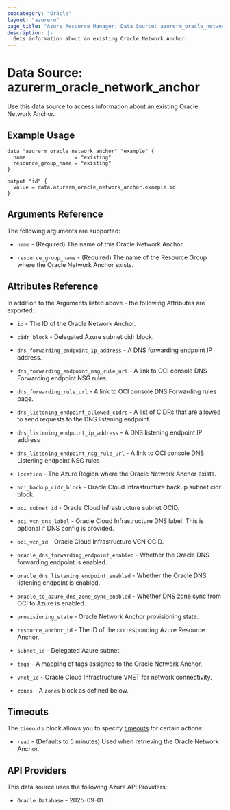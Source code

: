 ```yaml
---
subcategory: "Oracle"
layout: "azurerm"
page_title: "Azure Resource Manager: Data Source: azurerm_oracle_network_anchor"
description: |-
  Gets information about an existing Oracle Network Anchor.
---
```


# Data Source: azurerm_oracle_network_anchor

Use this data source to access information about an existing Oracle Network Anchor.

## Example Usage

```hcl
data "azurerm_oracle_network_anchor" "example" {
  name                = "existing"
  resource_group_name = "existing"
}

output "id" {
  value = data.azurerm_oracle_network_anchor.example.id
}
```

## Arguments Reference

The following arguments are supported:

* `name` - (Required) The name of this Oracle Network Anchor.

* `resource_group_name` - (Required) The name of the Resource Group where the Oracle Network Anchor exists.

## Attributes Reference

In addition to the Arguments listed above - the following Attributes are exported: 

* `id` - The ID of the Oracle Network Anchor.

* `cidr_block` - Delegated Azure subnet cidr block.

* `dns_forwarding_endpoint_ip_address` - A DNS forwarding endpoint IP address.

* `dns_forwarding_endpoint_nsg_rule_url` - A link to OCI console DNS Forwarding endpoint NSG rules.

* `dns_forwarding_rule_url` - A link to OCI console DNS Forwarding rules page.

* `dns_listening_endpoint_allowed_cidrs` - A list of CIDRs that are allowed to send requests to the DNS listening endpoint.

* `dns_listening_endpoint_ip_address` - A DNS listening endpoint IP address

* `dns_listening_endpoint_nsg_rule_url` - A link to OCI console DNS Listening endpoint NSG rules

* `location` - The Azure Region where the Oracle Network Anchor exists.

* `oci_backup_cidr_block` - Oracle Cloud Infrastructure backup subnet cidr block.

* `oci_subnet_id` - Oracle Cloud Infrastructure subnet OCID.

* `oci_vcn_dns_label` - Oracle Cloud Infrastructure DNS label. This is optional if DNS config is provided.

* `oci_vcn_id` - Oracle Cloud Infrastructure VCN OCID.

* `oracle_dns_forwarding_endpoint_enabled` - Whether the Oracle DNS forwarding endpoint is enabled.

* `oracle_dns_listening_endpoint_enabled` - Whether the Oracle DNS listening endpoint is enabled.

* `oracle_to_azure_dns_zone_sync_enabled` - Whether DNS zone sync from OCI to Azure is enabled.

* `provisioning_state` - Oracle Network Anchor provisioning state.

* `resource_anchor_id` - The ID of the corresponding Azure Resource Anchor.

* `subnet_id` - Delegated Azure subnet.

* `tags` - A mapping of tags assigned to the Oracle Network Anchor.

* `vnet_id` - Oracle Cloud Infrastructure VNET for network connectivity.

* `zones` - A `zones` block as defined below.

## Timeouts

The `timeouts` block allows you to specify [timeouts](https://developer.hashicorp.com/terraform/language/resources/configure#define-operation-timeouts) for certain actions:

* `read` - (Defaults to 5 minutes) Used when retrieving the Oracle Network Anchor.

## API Providers
<!-- This section is generated, changes will be overwritten -->
This data source uses the following Azure API Providers:

* `Oracle.Database` - 2025-09-01
